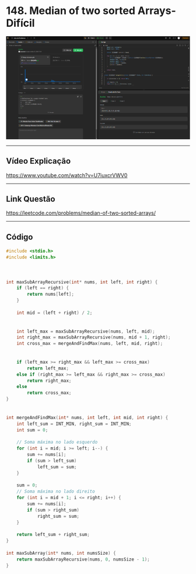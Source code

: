 # 148. Median of two sorted Arrays- Difícil

<div align="center"><img src= "https://raw.githubusercontent.com/projeto-de-algoritmos-2024/D-C_LEETCODE_PROBLEMS/refs/heads/main/Images/23.png?raw=true"/></div>

---

## Vídeo Explicação

https://www.youtube.com/watch?v=U7iuxcrVWV0

---

## Link Questão

https://leetcode.com/problems/median-of-two-sorted-arrays/

---

## **Código**

```C
#include <stdio.h>
#include <limits.h>



int maxSubArrayRecursive(int* nums, int left, int right) {
    if (left == right) {
        return nums[left];
    }

    int mid = (left + right) / 2;

   
    int left_max = maxSubArrayRecursive(nums, left, mid);
    int right_max = maxSubArrayRecursive(nums, mid + 1, right);
    int cross_max = mergeAndFindMax(nums, left, mid, right);

   
    if (left_max >= right_max && left_max >= cross_max)
        return left_max;
    else if (right_max >= left_max && right_max >= cross_max)
        return right_max;
    else
        return cross_max;
}


int mergeAndFindMax(int* nums, int left, int mid, int right) {
    int left_sum = INT_MIN, right_sum = INT_MIN;
    int sum = 0;

    // Soma máxima no lado esquerdo
    for (int i = mid; i >= left; i--) {
        sum += nums[i];
        if (sum > left_sum)
            left_sum = sum;
    }

    sum = 0;
    // Soma máxima no lado direito
    for (int i = mid + 1; i <= right; i++) {
        sum += nums[i];
        if (sum > right_sum)
            right_sum = sum;
    }

    return left_sum + right_sum;
}

int maxSubArray(int* nums, int numsSize) {
    return maxSubArrayRecursive(nums, 0, numsSize - 1);
}
```
